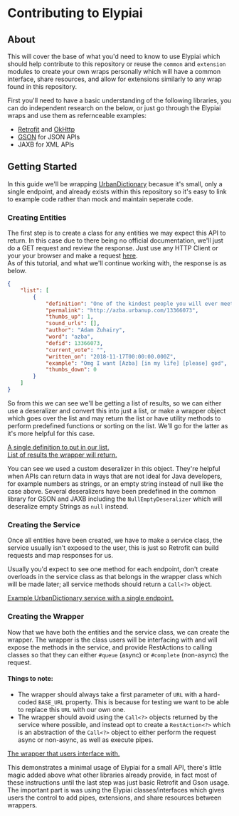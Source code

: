 # Contributing to Elypiai
## About
This will cover the base of what you'd need to know to use Elypiai which should help
contribute to this repository or reuse the `common` and `extension` modules to create your own
wraps personally which will have a common interface, share resources, and allow for extensions similarly
to any wrap found in this repository.

First you'll need to have a basic understanding of the following libraries, you can do
independent research on the below, or just go through the Elypiai wraps and use them as
refernceable examples:

* [Retrofit][retrofit] and [OkHttp][okhttp]
* [GSON][gson] for JSON APIs
* JAXB for XML APIs

## Getting Started
In this guide we'll be wrapping [UrbanDictionary][ud] becasue it's small, only a single endpoint, and already
exists within this repository so it's easy to link to example code rather than mock and maintain seperate code.

### Creating Entities
The first step is to create a class for any entities we may expect this API to return.
In this case due to there being no official documentation, we'll just do a GET request and review
the response. Just use any HTTP Client or your your browser and make a request [here][ud-get].  
As of this tutorial, and what we'll continue working with, the response is as below.

```json
{
    "list": [
        {
            "definition": "One of the kindest people you will ever meet. Usually a girl [Azba] is a cute, smart, independent and non aggressive girl who will steal your heart with her amazing personality and her charming smile. She will be on of your best friends guaranteed no matter what. She is a good [fortnite player] and [a goofy], hot masterpiece and you would be lucky to have her in your life. Overall Azba is one of the most caring people ever existing. You would definitely want an Azba in your life.",
            "permalink": "http://azba.urbanup.com/13366073",
            "thumbs_up": 1,
            "sound_urls": [],
            "author": "Adam Zuhairy",
            "word": "azba",
            "defid": 13366073,
            "current_vote": "",
            "written_on": "2018-11-17T00:00:00.000Z",
            "example": "Omg I want [Azba] [in my life] [please] god",
            "thumbs_down": 0
        }
    ]
}
```

So from this we can see we'll be getting a list of results, so we can either use a deseralizer and convert this into
just a list, or make a wrapper object which goes over the list and may return the list or have utility methods to
perform predefined functions or sorting on the list. We'll go for the latter as it's more helpful for this case.

[A single definition to put in our list.][define-result]  
[List of results the wrapper will return.][define-result-set]

You can see we used a custom deseralizer in this object. They're helpful when APIs can return data in ways
that are not ideal for Java developers, for example numbers as strings, or an empty string instead of null like 
the case above. Several deseralizers have been predefined in the common library for GSON and JAXB including 
the `NullEmptyDeseralizer` which will deseralize empty Strings as `null` instead.

### Creating the Service
Once all entities have been created, we have to make a service class, the service usually isn't exposed
to the user, this is just so Retrofit can build requests and map responses for us.

Usually you'd expect to see one method for each endpoint, don't create overloads in the service class as that belongs
in the wrapper class which will be made later; all service methods should return a `Call<?>` object.

[Example UrbanDictionary service with a single endpoint.][ud-service]

### Creating the Wrapper
Now that we have both the entities and the service class, we can create the wrapper. The wrapper is the class
users will be interfacing with and will expose the methods in the service, and provide RestActions to calling
classes so that they can either `#queue` (async) or `#complete` (non-async) the request.

#### Things to note:
* The wrapper should always take a first parameter of `URL` with a hard-coded `BASE_URL` property. This is
because for testing we want to be able to replace this `URL` with our own one.
* The wrapper should avoid using the `Call<?>` objects returned by the service where possible, and instead opt
to create a `RestAction<?>` which is an abstraction of the `Call<?>` object to either perform the request async or
non-async, as well as execute pipes.

[The wrapper that users interface with.][ud-wrapper]

This demonstrates a minimal usage of Elypiai for a small API, there's little magic added above what other libraries
already provide, in fact most of these instructions until the last step was just basic Retrofit and Gson usage.  
The important part is was using the Elypiai classes/interfaces which gives users the control to add pipes,
extensions, and share resources between wrappers.

[retrofit]: https://github.com/square/retrofit "Retrofit on GitHub"
[okhttp]: https://github.com/square/okhttp "OkHttp on GitHub"
[gson]: https://github.com/google/gson "GSON on GitHub"
[ud]: https://www.urbandictionary.com "UrbanDictionary"
[ud-get]: http://api.urbandictionary.com/v0/define?term=azba "GET /define?term=azba"
[define-result]: https://gitlab.com/Elypia/elypiai/blob/master/urbandictionary/src/main/java/com/elypia/elypiai/urbandictionary/Definition.java
[define-result-set]: https://gitlab.com/Elypia/elypiai/blob/master/urbandictionary/src/main/java/com/elypia/elypiai/urbandictionary/DefineResult.java
[ud-service]: https://gitlab.com/Elypia/elypiai/blob/master/urbandictionary/src/main/java/com/elypia/elypiai/urbandictionary/UrbanDictionaryService.java
[ud-wrapper]: https://gitlab.com/Elypia/elypiai/blob/master/urbandictionary/src/main/java/com/elypia/elypiai/urbandictionary/UrbanDictionary.java
